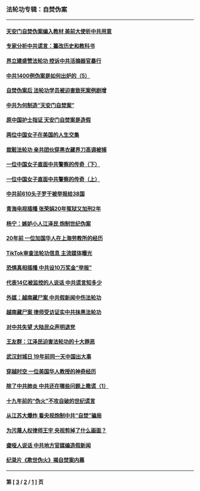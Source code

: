 ### 法轮功专辑：自焚伪案
---
#### [天安门自焚伪案编入教材 美前大使析中共用意](../../pages/nf5562/n13791932.md?09110430) 
#### [专家分析中共谎言：纂改历史和教科书](../../pages/nf5562/n13781542.md?09110430) 
#### [界立建盛赞法轮功 控诉中共活摘器官暴行](../../pages/nf5562/n13781971.md?09110430) 
#### [中共1400例伪案是如何出炉的（5）](../../pages/nf5562/n13226831.md?09110430) 
#### [自焚伪案后 法轮功学员被迫害致死案例剧增](../../pages/nf5562/n13190600.md?09110430) 
#### [中共为何制造“天安门自焚案”](../../pages/nf5562/n13183270.md?09110430) 
#### [原中国护士指证 天安门自焚案是造假](../../pages/nf5562/n13172289.md?09110430) 
#### [两位中国女子在美国的人生交集](../../pages/nf5562/n13156138.md?09110430) 
#### [栽赃法轮功 亲共团伙穿黑衣藏界刀高调被捕](../../pages/nf5562/n13073780.md?09110430) 
#### [一位中国女子直面中共警察的传奇（下）](../../pages/nf5562/n12989706.md?09110430) 
#### [一位中国女子直面中共警察的传奇（上）](../../pages/nf5562/n12985072.md?09110430) 
#### [中共前610头子罗干被举报给38国](../../pages/nf5562/n12975419.md?09110430) 
#### [青海电视插播 张荣娟20年冤狱又加刑2年](../../pages/nf5562/n12738166.md?09110430) 
#### [杨宁：嫉妒小人江泽民 炮制世纪伪案](../../pages/nf5562/n12724108.md?09110430) 
#### [20年前 一位加国华人在上海劳教所的经历](../../pages/nf5562/n12707932.md?09110430) 
#### [TikTok审查法轮功信息 主流媒体曝光](../../pages/nf5562/n12362336.md?09110430) 
#### [恐惧真相插播 中共设10万奖金“举报”](../../pages/nf5562/n12306396.md?09110430) 
#### [代表14亿被监控的人说话 中共谎言知多少](../../pages/nf5562/n12297484.md?09110430) 
#### [外媒：越南藏尸案 中共假新闻中伤法轮功](../../pages/nf5562/n12264411.md?09110430) 
#### [越南藏尸案 律师受访证实中共抹黑法轮功](../../pages/nf5562/n12261878.md?09110430) 
#### [对中共失望 大陆民众声明退党](../../pages/nf5562/n12187315.md?09110430) 
#### [王友群：江泽民迫害法轮功的十大罪恶](../../pages/nf5562/n12169074.md?09110430) 
#### [武汉封城日 19年前同一天中国出大事](../../pages/nf5562/n12150901.md?09110430) 
#### [穿越时空  一位美国华人教授的神奇经历](../../pages/nf5562/n12097460.md?09110430) 
#### [除了中共肺炎 中共还在哪些问题上撒谎（1）](../../pages/nf5562/n11955770.md?09110430) 
#### [十九年前的“伪火”不攻自破的世纪谎言](../../pages/nf5562/n11813238.md?09110430) 
#### [从江苏大爆炸 看央视炮制中共“自焚”骗局](../../pages/nf5562/n11140275.md?09110430) 
#### [为污蔑人权律师王宇 央视剪掉了什么画面？](../../pages/nf5562/n11130142.md?09110430) 
#### [聋哑人说话 中共地方官媒编造假新闻](../../pages/nf5562/n11006067.md?09110430) 
#### [纪录片《欺世伪火》揭自焚案内幕](../../pages/nf5562/n11002664.md?09110430) 

---
#### 第 [ [3](./3.md?09110430) / [2](./2.md?09110430) / [1](./1.md?09110430) ] 页
